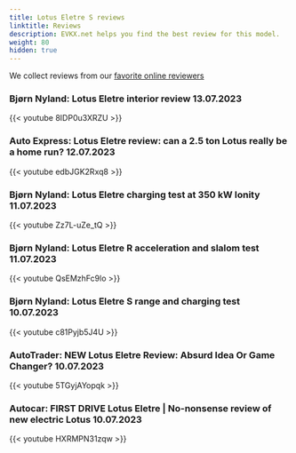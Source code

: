 ```yaml
---
title: Lotus Eletre S reviews
linktitle: Reviews
description: EVKX.net helps you find the best review for this model. 
weight: 80
hidden: true
---
```

<object type="image/svg+xml" data="../modelnavigation.svg"></object>
We collect reviews from our [favorite online reviewers](/guides/evreviewers/)

### Bjørn Nyland: Lotus Eletre interior review 13.07.2023

{{< youtube 8IDP0u3XRZU >}}

### Auto Express: Lotus Eletre review: can a 2.5 ton Lotus really be a home run? 12.07.2023

{{< youtube edbJGK2Rxq8 >}}

### Bjørn Nyland: Lotus Eletre charging test at 350 kW Ionity 11.07.2023

{{< youtube Zz7L-uZe_tQ >}}

### Bjørn Nyland: Lotus Eletre R acceleration and slalom test 11.07.2023

{{< youtube QsEMzhFc9lo >}}

### Bjørn Nyland: Lotus Eletre S range and charging test 10.07.2023

{{< youtube c81Pyjb5J4U >}}

### AutoTrader: NEW Lotus Eletre Review: Absurd Idea Or Game Changer? 10.07.2023

{{< youtube 5TGyjAYopqk >}}

### Autocar: FIRST DRIVE Lotus Eletre | No-nonsense review of new electric Lotus 10.07.2023

{{< youtube HXRMPN31zqw >}}

